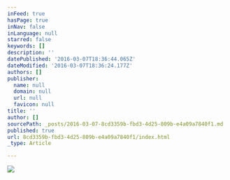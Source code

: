 ```yaml
---
inFeed: true
hasPage: true
inNav: false
inLanguage: null
starred: false
keywords: []
description: ''
datePublished: '2016-03-07T18:36:44.065Z'
dateModified: '2016-03-07T18:36:24.177Z'
authors: []
publisher:
  name: null
  domain: null
  url: null
  favicon: null
title: ''
author: []
sourcePath: _posts/2016-03-07-8cd3359b-fbd3-4d25-809b-e4a09a7840f1.md
published: true
url: 8cd3359b-fbd3-4d25-809b-e4a09a7840f1/index.html
_type: Article

---
```

![](https://the-grid-user-content.s3-us-west-2.amazonaws.com/6f428b4e-6424-4578-8acd-cadd520fe50d.jpg)